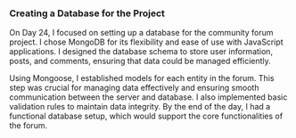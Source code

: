 ### Creating a Database for the Project
On Day 24, I focused on setting up a database for the community forum project. I chose MongoDB for its flexibility and ease of use with JavaScript applications. I designed the database schema to store user information, posts, and comments, ensuring that data could be managed efficiently.

Using Mongoose, I established models for each entity in the forum. This step was crucial for managing data effectively and ensuring smooth communication between the server and database. I also implemented basic validation rules to maintain data integrity. By the end of the day, I had a functional database setup, which would support the core functionalities of the forum.